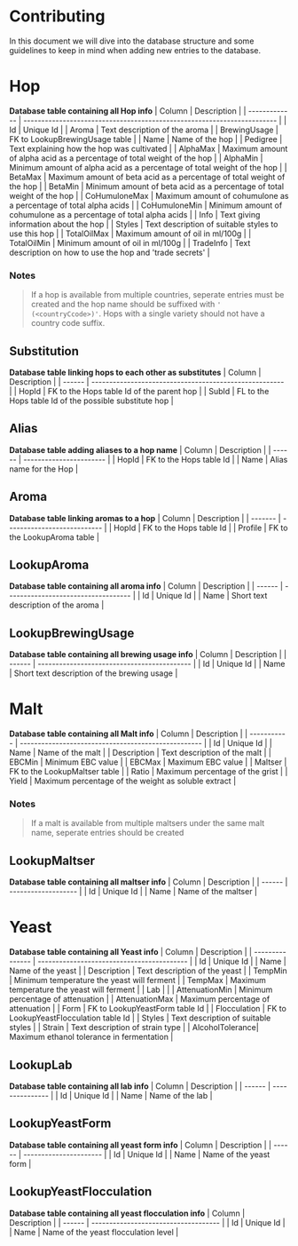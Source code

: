 # Contributing

In this document we will dive into the database structure and some guidelines to keep in mind when adding new entries to the database.

# Hop
**Database table containing all Hop info**
| Column        | Description                                                             |
| ------------- | ----------------------------------------------------------------------- |
| Id            | Unique Id                                                               |
| Aroma         | Text description of the aroma                                           |
| BrewingUsage  | FK to LookupBrewingUsage table                                          |
| Name          | Name of the hop                                                         |
| Pedigree      | Text explaining how the hop was cultivated                              |
| AlphaMax      | Maximum amount of alpha acid as a percentage of total weight of the hop |
| AlphaMin      | Minimum amount of alpha acid as a percentage of total weight of the hop |
| BetaMax       | Maximum amount of beta acid as a percentage of total weight of the hop  |
| BetaMin       | Minimum amount of beta acid as a percentage of total weight of the hop  |
| CoHumuloneMax | Maximum amount of cohumulone as a percentage of total alpha acids       |
| CoHumuloneMin | Minimum amount of cohumulone as a percentage of total alpha acids       |
| Info          | Text giving information about the hop                                   |
| Styles        | Text description of suitable styles to use this hop                     |
| TotalOilMax   | Maximum amount of oil in ml/100g                                        |
| TotalOilMin   | Minimum amount of oil in ml/100g                                        |
| TradeInfo     | Text description on how to use the hop and 'trade secrets'              |

### Notes
> If a hop is available from multiple countries, seperate entries must be created and the hop name should be suffixed with `' (<countryCcode>)'`. Hops with a single variety should not have a country code suffix.

## Substitution
**Database table linking hops to each other as substitutes**
| Column | Description                                            |
| ------ | ------------------------------------------------------ |
| HopId  | FK to the Hops table Id of the parent hop              |
| SubId  | FL to the Hops table Id of the possible substitute hop |

## Alias
**Database table adding aliases to a hop name**
| Column | Description             |
| ------ | ----------------------- |
| HopId  | FK to the Hops table Id |
| Name   | Alias name for the Hop  |

## Aroma
**Database table linking aromas to a hop**
| Column  | Description                 |
| ------- | --------------------------- |
| HopId   | FK to the Hops table Id     |
| Profile | FK to the LookupAroma table |

## LookupAroma
**Database table containing all aroma info**
| Column | Description                         |
| ------ | ----------------------------------- |
| Id     | Unique Id                           |
| Name   | Short text description of the aroma |

## LookupBrewingUsage
**Database table containing all brewing usage info**
| Column | Description                                 |
| ------ | ------------------------------------------- |
| Id     | Unique Id                                   |
| Name   | Short text description of the brewing usage |

# Malt
**Database table containing all Malt info**
| Column      | Description                                         |
| ----------- | --------------------------------------------------- |
| Id          | Unique Id                                           |
| Name        | Name of the malt                                    |
| Description | Text description of the malt                        |
| EBCMin      | Minimum EBC value                                   |
| EBCMax      | Maximum EBC value                                   |
| Maltser     | FK to the LookupMaltser table                       | 
| Ratio       | Maximum percentage of the grist                     |
| Yield       | Maximum percentage of the weight as soluble extract |

### Notes
> If a malt is available from multiple maltsers under the same malt name, seperate entries should be created

## LookupMaltser
**Database table containing all maltser info**
| Column | Description         |
| ------ | ------------------- |
| Id     | Unique Id           |
| Name   | Name of the maltser |

# Yeast
**Database table containing all Yeast info**
| Column          | Description                                |
| --------------- | ------------------------------------------ |
| Id              | Unique Id                                  |
| Name            | Name of the yeast                          |
| Description     | Text description of the yeast              |
| TempMin         | Minimum temperature the yeast will ferment |
| TempMax         | Maximum temperature the yeast will ferment |
| Lab             |                                            |
| AttenuationMin  | Minimum percentage of attenuation          |
| AttenuationMax  | Maximum percentage of attenuation          |
| Form            | FK to LookupYeastForm table Id             |
| Flocculation    | FK to LookupYeastFlocculation table Id     |
| Styles          | Text description of suitable styles        |
| Strain          | Text description of strain type            |
| AlcoholTolerance| Maximum ethanol tolerance in fermentation  |

## LookupLab
**Database table containing all lab info**
| Column | Description     |
| ------ | --------------- |
| Id     | Unique Id       |
| Name   | Name of the lab |

## LookupYeastForm
**Database table containing all yeast form info**
| Column | Description            |
| ------ | ---------------------- |
| Id     | Unique Id              |
| Name   | Name of the yeast form |

## LookupYeastFlocculation
**Database table containing all yeast flocculation info**
| Column | Description                          |
| ------ | ------------------------------------ |
| Id     | Unique Id                            |
| Name   | Name of the yeast flocculation level |